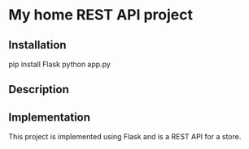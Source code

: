 # My home REST API project
## Installation
pip install Flask
python app.py
## Description
## Implementation
This project is implemented using Flask and is a REST API for a store.
